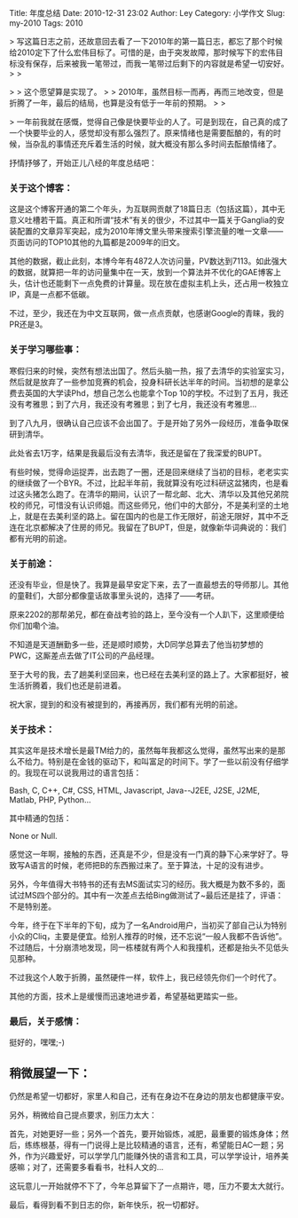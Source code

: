 Title: 年度总结
Date: 2010-12-31 23:02
Author: Ley
Category: 小学作文
Slug: my-2010
Tags: 2010

<p>
> 写这篇日志之前，还故意回去看了一下2010年的第一篇日志，都忘了那个时候给2010定下了什么宏伟目标了。可惜的是，由于突发故障，那时候写下的宏伟目标没有保存，后来被我一笔带过，而我一笔带过后剩下的内容就是希望一切安好。
>
> </p>
>
> 这个愿望算是实现了。
>
> 2010年，虽然目标一而再，再而三地改变，但是折腾了一年，最后的结局，也算是没有低于一年前的预期。
>
> <p>
> 一年前我就在感慨，觉得自己像是快要毕业的人了。可是到现在，自己真的成了一个快要毕业的人，感觉却没有那么强烈了。原来情绪也是需要酝酿的，有的时候，当杂乱的事情还充斥着生活的时候，就大概没有那么多时间去酝酿情绪了。

</p>
抒情抒够了，开始正儿八经的年度总结吧：

### 关于这个博客：

</p>
这是这个博客开通的第二个年头，为互联网贡献了18篇日志（包括这篇），其中无意义吐槽若干篇。真正和所谓“技术”有关的很少，不过其中一篇关于Ganglia的安装配置的文章异军突起，成为2010年博文里头带来搜索引擎流量的唯一文章——页面访问的TOP10其他的九篇都是2009年的旧文。<!--more-->

其他的数据，截止此刻，本博今年有4872人次访问量，PV数达到7113。如此强大的数据，就算把一年的访问量集中在一天，放到一个算法并不优化的GAE博客上头，估计也还能剩下一点免费的计算量。现在放在虚拟主机上头，还占用一枚独立IP，真是一点都不低碳。

不过，至少，我还在为中文互联网，做一点点贡献，也感谢Google的青睐，我的PR还是3。

### 关于学习哪些事：

</p>
寒假归来的时候，突然有想法出国了。然后头脑一热，报了去清华的实验室实习，然后就是放弃了一些参加竞赛的机会，投身科研长达半年的时间。当初想的是拿公费去英国的大学读Phd，想自己怎么也能拿个Top
10的学校。不过到了五月，我还没有考雅思；到了六月，我还没有考雅思；到了七月，我还没有考雅思...

到了八九月，很确认自己应该不会出国了。于是开始了另外一段经历，准备争取保研到清华。

此处省去1万字，结果是我最后没有去清华，我还是留在了我深爱的BUPT。

有些时候，觉得命运捉弄，出去跑了一圈，还是回来继续了当初的目标，老老实实的继续做了一个BYR。不过，比起半年前，我就算没有吃过科研这盆猪肉，也是看过这头猪怎么跑了。在清华的期间，认识了一帮北邮、北大、清华以及其他兄弟院校的师兄，可惜没有认识师姐。而这些师兄，他们中的大部分，不是美利坚的土地上，就是在去美利坚的路上。留在国内的也是工作无限好，前途无限好，其中不乏连在北京都解决了住房的师兄。我留在了BUPT，但是，就像新华词典说的：我们都有光明的前途。

### 关于前途：

</p>
还没有毕业，但是快了。我算是最早安定下来，去了一直最想去的导师那儿。其他的童鞋们，大部分都像童话故事里头说的，选择了——考研。

原来2202的那帮弟兄，都在奋战考验的路上，至今没有一个人趴下，这里顺便给你们加嘞个油。

不知道是天道酬勤多一些，还是顺时顺势，大D同学总算去了他当初梦想的PWC，这厮差点去做了IT公司的产品经理。

至于大号的我，去了趟美利坚回来，也已经在去美利坚的路上了。大家都挺好，被生活折腾着，我们也还是前进着。

祝大家，提到的和没有被提到的，再接再厉，我们都有光明的前途。

### 关于技术：

</p>
其实这年是技术增长是最TM给力的，虽然每年我都这么觉得，虽然写出来的是那么不给力。特别是在金钱的驱动下，和叫富足的时间下。学了一些以前没有仔细学的。我现在可以说我用过的语言包括：

Bash, C, C++, C\#, CSS, HTML, Javascript, Java--J2EE, J2SE, J2ME,
Matlab, PHP, Python...

其中精通的包括：

None or Null.

感觉这一年啊，接触的东西，还真是不少，但是没有一门真的静下心来学好了。导致写A语言的时候，老师把B的东西搬过来了。至于算法，十足的没有进步。

另外，今年值得大书特书的还有去MS面试实习的经历。我大概是为数不多的，面试过MS四个部分的。其中有一次差点去给Bing做测试了\~最后还是挂了，评语：不是特别差。

今年，终于在下半年的下旬，成为了一名Android用户，当初买了部自己认为特别小众的Cliq，主要是便宜。给别人推荐的时候，还不忘说“一般人我都不告诉他”。不过随后，十分崩溃地发现，同一栋楼就有两个人和我撞机，还都是抬头不见低头见那种。

不过我这个人敢于折腾，虽然硬件一样，软件上，我已经领先你们一个时代了。

其他的方面，技术上是缓慢而迅速地进步着，希望基础更踏实一些。

### 最后，关于感情：

</p>
挺好的，嘿嘿;-)

稍微展望一下：
-------------

</p>
仍然是希望一切都好，家里人和自己，还有在身边不在身边的朋友也都健康平安。

另外，稍微给自己提点要求，别压力太大：

首先，对她更好一些；另外一个首先，要开始锻炼，减肥，最重要的锻炼身体；然后，练练根基，得有一门说得上是比较精通的语言，还有，希望能日AC一题；另外，作为兴趣爱好，可以学学几门能赚外快的语言和工具，可以学学设计，培养美感嘛；对了，还需要多看看书，社科人文的...

这玩意儿一开始就停不下了，今年总算留下了一点期许，嗯，压力不要太大就行。

最后，看得到看不到日志的你，新年快乐，祝一切都好。

